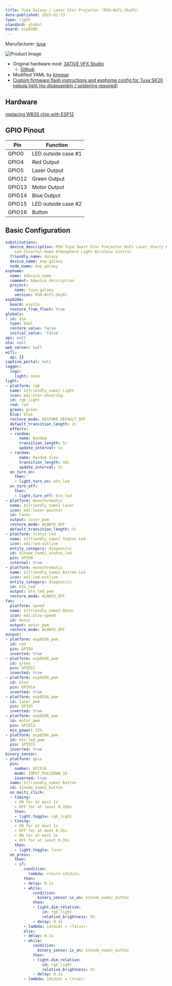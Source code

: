 ```yaml
---
title: Tuya Galaxy / Laser Star Projector (RSH-WiFi-Sky01)
date-published: 2023-01-23
type: light
standard: global
board: esp8266
---
```


Manufacturer: [tuya](https://expo.tuya.com/smart/lighting/ambient-lighting/star-projector/CT9cn91vklm6mj-CT9cn98zo9cbv5-CTatr28ahrby2u)

![Product Image](/Sky01.jpg "Product Image")

- Original hardware mod: [3ATIVE VFX Studio](https://www.youtube.com/watch?v=YwHWbcuztuY&ab_channel=3ATIVEVFXStudio)
  - [Github](https://github.com/3ative/nebula-Light)
- Modified YAML by [kireque](https://github.com/kireque/esphome_nebula_light)
- [Custom firmware flash instructions and esphome config for Tuya SK20 nebula light (no disassembly / soldering required)](https://github.com/M4GNV5/esphome-SK20-Nebula-Light)

## Hardware

[replacing WB3S chip with ESP12](https://github.com/kireque/esphome_nebula_light#tuya-wb3s)

## GPIO Pinout

| Pin    | Function             |
| ------ | -------------------- |
| GPIO0  | LED outside case #1  |
| GPIO4  | Red Output           |
| GPIO5  | Laser Output         |
| GPIO12 | Green Output         |
| GPIO13 | Motor Output         |
| GPIO14 | Blue Output          |
| GPIO15 | LED outside case #2  |
| GPIO16 | Button               |

## Basic Configuration

```yaml
substitutions:
  device_description: RSH Tuya Smart Star Projector WiFi Laser Starry Projector Waving
    Led Colorful Home Atmosphere Light Wireless Control
  friendly_name: Galaxy
  device_name: esp-galaxy
  node_name: esp_galaxy
esphome:
  name: $device_name
  comment: $device_description
  project:
    name: tuya.galaxy
    version: RSH-WiFi-Sky01
esp8266:
  board: esp12e
  restore_from_flash: true
globals:
- id: dim
  type: bool
  restore_value: false
  initial_value: 'false'
api: null
ota: null
web_server: null
wifi:
  ap: {}
captive_portal: null
logger:
  logs:
    light: none
light:
- platform: rgb
  name: ${friendly_name} Light
  icon: mdi:star-shooting
  id: rgb_light
  red: red
  green: green
  blue: blue
  restore_mode: RESTORE_DEFAULT_OFF
  default_transition_length: 2s
  effects:
  - random:
      name: Random
      transition_length: 5s
      update_interval: 5s
  - random:
      name: Random Slow
      transition_length: 10s
      update_interval: 5s
  on_turn_on:
    then:
    - light.turn_on: btn_led
  on_turn_off:
    then:
    - light.turn_off: btn_led
- platform: monochromatic
  name: ${friendly_name} Laser
  icon: mdi:laser-pointer
  id: laser
  output: laser_pwm
  restore_mode: ALWAYS_OFF
  default_transition_length: 3s
- platform: status_led
  name: ${friendly_name} Status Led
  icon: mdi:led-outline
  entity_category: diagnostic
  id: ${node_name}_status_led
  pin: GPIO0
  internal: true
- platform: monochromatic
  name: ${friendly_name} Button Led
  icon: mdi:led-outline
  entity_category: diagnostic
  id: btn_led
  output: btn_led_pwm
  restore_mode: ALWAYS_OFF
fan:
  platform: speed
  name: ${friendly_name} Motor
  icon: mdi:play-speed
  id: motor
  output: motor_pwm
  restore_mode: ALWAYS_OFF
output:
- platform: esp8266_pwm
  id: red
  pin: GPIO4
  inverted: true
- platform: esp8266_pwm
  id: green
  pin: GPIO12
  inverted: true
- platform: esp8266_pwm
  id: blue
  pin: GPIO14
  inverted: true
- platform: esp8266_pwm
  id: laser_pwm
  pin: GPIO5
  inverted: true
- platform: esp8266_pwm
  id: motor_pwm
  pin: GPIO13
  min_power: 15%
- platform: esp8266_pwm
  id: btn_led_pwm
  pin: GPIO15
  inverted: true
binary_sensor:
- platform: gpio
  pin:
    number: GPIO16
    mode: INPUT_PULLDOWN_16
    inverted: true
  name: ${friendly_name} Button
  id: ${node_name}_button
  on_multi_click:
  - timing:
    - ON for at most 1s
    - OFF for at least 0.350s
    then:
    - light.toggle: rgb_light
  - timing:
    - ON for at most 1s
    - OFF for at most 0.35s
    - ON for at most 1s
    - OFF for at least 0.35s
    then:
    - light.toggle: laser
  on_press:
    then:
    - if:
        condition:
          lambda: return id(dim);
        then:
        - delay: 0.1s
        - while:
            condition:
              binary_sensor.is_on: ${node_name}_button
            then:
            - light.dim_relative:
                id: rgb_light
                relative_brightness: 5%
            - delay: 0.1s
        - lambda: id(dim) = (false);
        else:
        - delay: 0.1s
        - while:
            condition:
              binary_sensor.is_on: ${node_name}_button
            then:
            - light.dim_relative:
                id: rgb_light
                relative_brightness: 5%
            - delay: 0.1s
        - lambda: id(dim) = (true);
```

